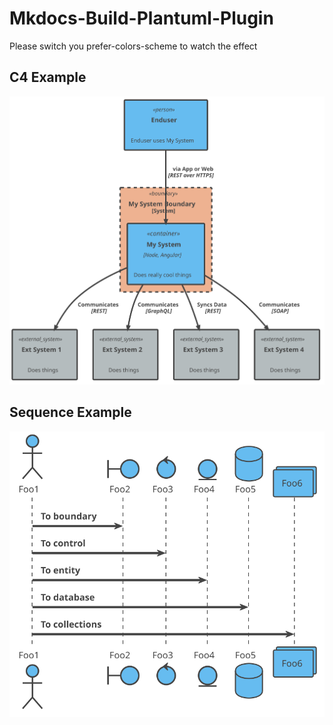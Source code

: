# Mkdocs-Build-Plantuml-Plugin

Please switch you prefer-colors-scheme to watch the effect
## C4 Example
![Context](diagrams/out/context_goals.svg#darkable)

## Sequence Example
![Sequence](diagrams/out/sequence.svg#darkable)
